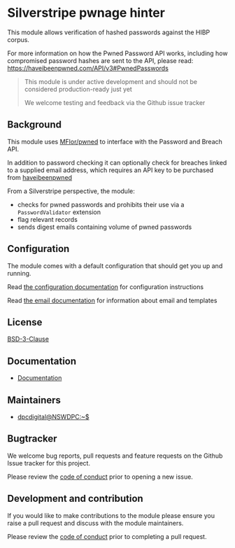 # Silverstripe pwnage hinter

This module allows verification of hashed passwords against the HIBP corpus.

For more information on how the Pwned Password API works, including how compromised password hashes are sent to the API, please read: https://haveibeenpwned.com/API/v3#PwnedPasswords

> This module is under active development and should not be considered production-ready just yet
>
> We welcome testing and feedback via the Github issue tracker

## Background

This module uses [MFlor/pwned](https://github.com/MFlor/pwned) to interface with the Password and Breach API.

In addition to password checking it can optionally check for breaches linked to a supplied email address, which requires an API key to be purchased from [haveibeenpwned](https://haveibeenpwned.com/API/Key)

From a Silverstripe perspective, the module:

+ checks for pwned passwords and prohibits their use via a ```PasswordValidator``` extension
+ flag relevant records
+ sends digest emails containing volume of pwned passwords

## Configuration

The module comes with a default configuration that should get you up and running.

Read [the configuration documentation](./docs/en/index.md) for configuration instructions

Read [the email documentation](./docs/en/002_email.md) for information about email and templates

## License

[BSD-3-Clause](./LICENSE.md)

## Documentation

* [Documentation](./docs/en/001_index.md)

## Maintainers

+ [dpcdigital@NSWDPC:~$](https://dpc.nsw.gov.au)

## Bugtracker

We welcome bug reports, pull requests and feature requests on the Github Issue tracker for this project.

Please review the [code of conduct](./code-of-conduct.md) prior to opening a new issue.

## Development and contribution

If you would like to make contributions to the module please ensure you raise a pull request and discuss with the module maintainers.

Please review the [code of conduct](./code-of-conduct.md) prior to completing a pull request.

